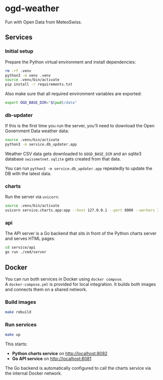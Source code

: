 # ogd-weather

Fun with Open Data from MeteoSwiss.

## Services

### Initial setup

Prepare the Python virtual environment and install dependencies:

```bash
rm -rf .venv
python3 -m venv .venv
source .venv/bin/activate
pip install -r requirements.txt
```

Also make sure that all required environment variables are exported:

```bash
export OGD_BASE_DIR="$(pwd)/data"
```

### db-updater

If this is the first time you run the server, you'll need to download the
Open Government Data weather data:

```bash
source .venv/bin/activate
python3 -m service.db_updater.app
```

Weather CSV data gets downloaded to `$OGD_BASE_DIR` and an sqlite3 database `swissmetnet.sqlite`
gets created from that data.

You can run `python3 -m service.db_updater.app` repeatedly to update the DB with the latest data.

### charts

Run the server via `uvicorn`:

```bash
source .venv/bin/activate
uvicorn service.charts.app:app --host 127.0.0.1 --port 8000 --workers 1
```

### api

The API server is a Go backend that sits in front of the Python charts server
and serves HTML pages.

```bash
cd service/api
go run ./cmd/server
```

## Docker

You can run both services in Docker using `docker compose`.  
A `docker-compose.yml` is provided for local integration. It builds both images and connects them on a shared network.

### Build images

```bash
make rebuild
```

### Run services

```bash
make up
```

This starts:  

- **Python charts service** on <http://localhost:8082>  
- **Go API service** on <http://localhost:8081>  

The Go backend is automatically configured to call the charts service via the internal Docker network.
